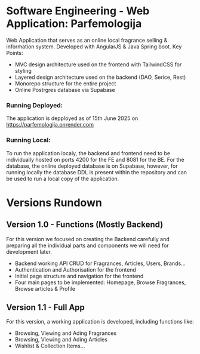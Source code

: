 # Software Engineering - Web Application: Parfemologija

Web Application that serves as an online local fragrance selling & information system. Developed with AngularJS & Java Spring boot. Key Points:
- MVC design architecture used on the frontend with TailwindCSS for styling
- Layered design architecture used on the backend (DAO, Serice, Rest)
- Monorepo structure for the entire project
- Online Postrgres database via Supabase

### Running Deployed:
The application is depployed as of 15th June 2025 on https://parfemologija.onrender.com

### Running Local:
To run the application localy, the backend and frontend need to be individually hosted on ports 4200 for the FE and 8081 for the BE. For the database, the online deployed database is on Supabase, however, for running locally the database DDL is present within the repository and can be used to run a local copy of the application.


# Versions Rundown

## Version 1.0 - Functions (Mostly Backend)
For this version we focused on creating the Backend carefully and preparing all the individual parts and components we will need for development later.
- Backend working API CRUD for Fragrances, Articles, Users, Brands...
- Authentication and Authorisation for the frontend
- Initial page structure and navigation for the frontend
- Four main pages to be implemented: Homepage, Browse Fragrances, Browse articles & Profile

## Version 1.1 - Full App
For this version, a working application is developed, including functions like:
- Browsing, Viewing and Ading Fragrances
- Browsing, Viewing and Ading Articles
- Wishlist & Collection Items...
